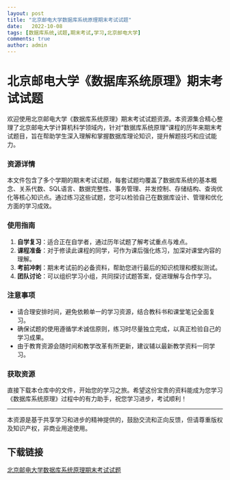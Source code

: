 ```yaml
---
layout: post
title: "北京邮电大学数据库系统原理期末考试试题"
date:   2022-10-08
tags: [数据库系统,试题,期末考试,学习,北京邮电大学]
comments: true
author: admin
---
```

# 北京邮电大学《数据库系统原理》期末考试试题

欢迎使用北京邮电大学《数据库系统原理》期末考试试题资源。本资源集合精心整理了北京邮电大学计算机科学领域内，针对“数据库系统原理”课程的历年来期末考试题目，旨在帮助学生深入理解和掌握数据库理论知识，提升解题技巧和应试能力。

### 资源详情

本文件包含了多个学期的期末考试试题，每套试题均覆盖了数据库系统的基本概念、关系代数、SQL语言、数据完整性、事务管理、并发控制、存储结构、查询优化等核心知识点。通过练习这些试题，您可以检验自己在数据库设计、管理和优化方面的学习成效。

### 使用指南

1. **自学复习**：适合正在自学者，通过历年试题了解考试重点与难点。
2. **课程准备**：对于修读此课程的同学，可作为课后强化练习，加深对课堂内容的理解。
3. **考前冲刺**：期末考试前的必备资料，帮助您进行最后的知识梳理和模拟测试。
4. **团队讨论**：可以组织学习小组，共同探讨试题答案，促进理解与合作学习。

### 注意事项

- 请合理安排时间，避免依赖单一的学习资源，结合教科书和课堂笔记全面复习。
- 确保试题的使用遵循学术诚信原则，练习时尽量独立完成，以真正检验自己的学习成果。
- 由于教育资源会随时间和教学改革有所更新，建议辅以最新教学资料一同学习。

### 获取资源

直接下载本仓库中的文件，开始您的学习之旅。希望这份宝贵的资料能成为您学习《数据库系统原理》过程中的有力助手，祝您学习进步，考试顺利！

---

本资源是基于共享学习和进步的精神提供的，鼓励交流和正向反馈，但请尊重版权及知识产权，非商业用途使用。

## 下载链接

[北京邮电大学数据库系统原理期末考试试题](https://pan.quark.cn/s/1f398666ea72)